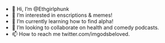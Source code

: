 - 👋 Hi, I’m @Ethgirlphunk
- 👀 I’m interested in enscriptions & memes!
- 🌱 I’m currently learning how to find alpha!
- 💞️ I’m looking to collaborate on health and comedy podcasts.
- 📫 How to reach me twitter.com/imgodsbeloved.

<!---
Ethgirlphunk/Ethgirlphunk is a ✨ special ✨ repository because its `README.md` (this file) appears on your GitHub profile.
You can click the Preview link to take a look at your changes.
--->
